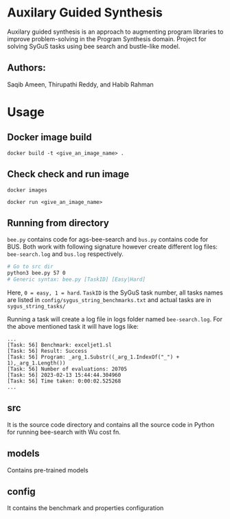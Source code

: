 # Auxilary Guided Synthesis
Auxilary guided synthesis is an approach to augmenting program libraries to improve problem-solving in the Program Synthesis domain. Project for solving SyGuS tasks using bee search and bustle-like model.

## Authors: 
Saqib Ameen, Thirupathi Reddy, and Habib Rahman

# Usage

## Docker image build

```docker build -t <give_an_image_name> . ```


## Check check and run image

```
docker images

docker run <give_an_image_name>
```

## Running from directory

`bee.py` contains code for ags-bee-search and `bus.py` contains code for BUS. Both work with following signature however create different log files: `bee-search.log` and `bus.log` respectively.

```sh
# Go to src dir
python3 bee.py 57 0
# Generic syntax: bee.py [TaskID] [Easy|Hard]
```

Here, `0 = easy, 1 = hard`. `TaskID` is the SyGuS task number, all tasks names are listed in `config/sygus_string_benchmarks.txt` and actual tasks are in `sygus_string_tasks/`

Running a task will create a log file in logs folder named `bee-search.log`. For the above mentioned task it will have logs like:

```
...
[Task: 56] Benchmark: exceljet1.sl
[Task: 56] Result: Success
[Task: 56] Program: _arg_1.Substr((_arg_1.IndexOf("_") + 1),_arg_1.Length())
[Task: 56] Number of evaluations: 20705
[Task: 56] 2023-02-13 15:44:44.304960
[Task: 56] Time taken: 0:00:02.525268
...
```

## src

It is the source code directory and contains all the source code in Python for running bee-search with Wu cost fn.

## models

Contains pre-trained models

## config

It contains the benchmark and properties configuration
